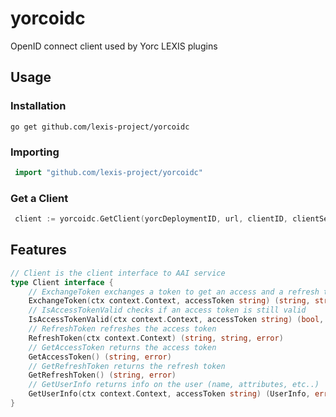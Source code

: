 # yorcoidc
OpenID connect client used by Yorc LEXIS plugins

## Usage

### Installation

```shell
go get github.com/lexis-project/yorcoidc
```

### Importing

```go
 import "github.com/lexis-project/yorcoidc"
```

### Get a Client

```go
 client := yorcoidc.GetClient(yorcDeploymentID, url, clientID, clientSecret, realm)
```

## Features

```go
// Client is the client interface to AAI service
type Client interface {
	// ExchangeToken exchanges a token to get an access and a refresh token for this client
	ExchangeToken(ctx context.Context, accessToken string) (string, string, error)
	// IsAccessTokenValid checks if an access token is still valid
	IsAccessTokenValid(ctx context.Context, accessToken string) (bool, error)
	// RefreshToken refreshes the access token
	RefreshToken(ctx context.Context) (string, string, error)
	// GetAccessToken returns the access token
	GetAccessToken() (string, error)
	// GetRefreshToken returns the refresh token
	GetRefreshToken() (string, error)
	// GetUserInfo returns info on the user (name, attributes, etc..)
	GetUserInfo(ctx context.Context, accessToken string) (UserInfo, error)
}
```

